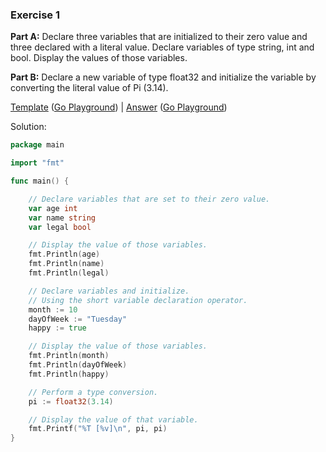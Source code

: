 ### Exercise 1

**Part A:** Declare three variables that are initialized to their zero value and three declared with a literal value. Declare variables of type string, int and bool. Display the values of those variables.

**Part B:** Declare a new variable of type float32 and initialize the variable by converting the literal value of Pi (3.14).

[Template](exercises/template1/template1.go) ([Go Playground](https://play.golang.org/p/JIgjb3Ty3e)) |
[Answer](exercises/exercise1/exercise1.go) ([Go Playground](https://play.golang.org/p/wNjayRMEcM))

Solution:
```go
package main

import "fmt"

func main() {

	// Declare variables that are set to their zero value.
	var age int
	var name string
	var legal bool

	// Display the value of those variables.
	fmt.Println(age)
	fmt.Println(name)
	fmt.Println(legal)

	// Declare variables and initialize.
	// Using the short variable declaration operator.
	month := 10
	dayOfWeek := "Tuesday"
	happy := true

	// Display the value of those variables.
	fmt.Println(month)
	fmt.Println(dayOfWeek)
	fmt.Println(happy)

	// Perform a type conversion.
	pi := float32(3.14)

	// Display the value of that variable.
	fmt.Printf("%T [%v]\n", pi, pi)
}
```
